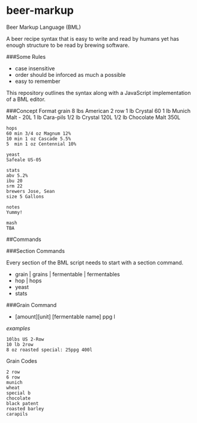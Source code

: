 beer-markup
===========

Beer Markup Language (BML)

A beer recipe syntax that is easy to write and read by humans yet has enough structure to be read by brewing software.

###Some Rules
- case insensitive
- order should be inforced as much a possible
- easy to remember


This repository outlines the syntax along with a JavaScript implementation of a BML editor.

###Concept Format
    grain
    8 lbs American 2 row
    1 lb  Crystal 60
    1 lb  Munich Malt - 20L
    1 lb  Cara-pils
    1/2 lb Crystal 120L
    1/2 lb Chocolate Malt 350L
    
    hops
    60 min 3/4 oz Magnum 12%
    10 min 1 oz Cascade 5.5%
    5  min 1 oz Centennial 10%
    
    yeast
    Safeale US-05
    
    stats
    abv 5.2%
    ibu 20
    srm 22
    brewers Jose, Sean
    size 5 Gallons
    
    notes
    Yummy!
    
    mash
    TBA
    
##Commands



###Section Commands

Every section of the BML script needs to start with a section command.

- grain | grains | fermentable | fermentables
- hop | hops
- yeast 
- stats

###Grain Command

- [amount][unit] [fermentable name] <points per gallon>ppg <color>l

_examples_

    10lbs US 2-Row
    10 lb 2row
    8 oz roasted special: 25ppg 400l

Grain Codes

    2 row
    6 row
    munich
    wheat
    special b
    chocolate
    black patent
    roasted barley
    carapils

